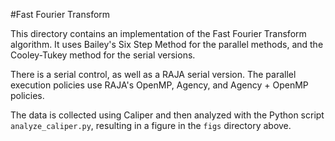 #Fast Fourier Transform

This directory contains an implementation of the Fast Fourier Transform algorithm. 
It uses Bailey's Six Step Method for the parallel methods, and the Cooley-Tukey method for the serial versions.

There is a serial control, as well as a RAJA serial version. The parallel execution policies use RAJA's OpenMP, Agency, and Agency + OpenMP policies.

The data is collected using Caliper and then analyzed with the Python script `analyze_caliper.py`, resulting in a figure in the `figs` directory above.
